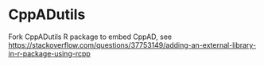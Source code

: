 # CppADutils
Fork CppADutils R package to embed CppAD, see https://stackoverflow.com/questions/37753149/adding-an-external-library-in-r-package-using-rcpp
